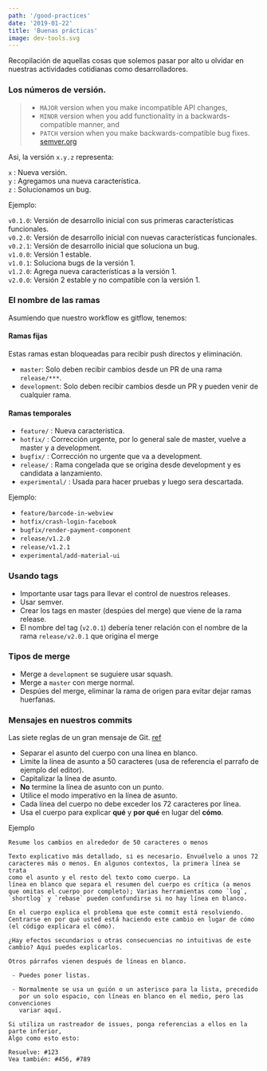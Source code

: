 ```yaml
---
path: '/good-practices'
date: '2019-01-22'
title: 'Buenas prácticas'
image: dev-tools.svg
---
```


Recopilación de aquellas cosas que solemos pasar por alto u olvidar en nuestras
actividades cotidianas como desarrolladores.

### Los números de versión.

> * `MAJOR` version when you make incompatible API changes,
> * `MINOR` version when you add functionality in a backwards-compatible manner, and
> * `PATCH` version when you make backwards-compatible bug fixes.
>   [semver.org](https://semver.org/)

Asi, la versión `x.y.z` representa:

`x` : Nueva versión.  
`y` : Agregamos una nueva característica.  
`z` : Solucionamos un bug.

Ejemplo:

`v0.1.0`: Versión de desarrollo inicial con sus primeras características funcionales.  
`v0.2.0`: Versión de desarrollo inicial con nuevas características funcionales.  
`v0.2.1`: Versión de desarrollo inicial que soluciona un bug.  
`v1.0.0`: Versión 1 estable.  
`v1.0.1`: Soluciona bugs de la versión 1.  
`v1.2.0`: Agrega nueva características a la versión 1.  
`v2.0.0`: Versión 2 estable y no compatible con la versión 1.

### El nombre de las ramas

Asumiendo que nuestro workflow es gitflow, tenemos:

#### Ramas fijas

Estas ramas estan bloqueadas para recibir push directos y eliminación.

* `master`: Solo deben recibir cambios desde un PR de una rama `release/***`.
* `development`: Solo deben recibir cambios desde un PR y pueden venir de cualquier rama.

#### Ramas temporales

* `feature/` : Nueva característica.
* `hotfix/` : Corrección urgente, por lo general sale de master, vuelve a master y a development.
* `bugfix/` : Corrección no urgente que va a development.
* `release/` : Rama congelada que se origina desde development y es candidata a lanzamiento.
* `experimental/` : Usada para hacer pruebas y luego sera descartada.

Ejemplo:

* `feature/barcode-in-webview`
* `hotfix/crash-login-facebook`
* `bugfix/render-payment-component`
* `release/v1.2.0`
* `release/v1.2.1`
* `experimental/add-material-ui`

### Usando tags

* Importante usar tags para llevar el control de nuestros releases.
* Usar semver.
* Crear los tags en master (despúes del merge) que viene de la rama release.
* El nombre del tag (`v2.0.1`) debería tener relación con el nombre de la rama `release/v2.0.1` que origina el merge

### Tipos de merge

* Merge a `development` se suguiere usar squash.
* Merge a `master` con merge normal.
* Despúes del merge, eliminar la rama de origen para evitar dejar ramas huerfanas.

### Mensajes en nuestros commits

Las siete reglas de un gran mensaje de Git. [ref](https://chris.beams.io/posts/git-commit/)

* Separar el asunto del cuerpo con una línea en blanco.
* Limite la línea de asunto a 50 caracteres (usa de referencia el parrafo de ejemplo del editor).
* Capitalizar la línea de asunto.
* **No** termine la línea de asunto con un punto.
* Utilice el modo imperativo en la línea de asunto.
* Cada línea del cuerpo no debe exceder los 72 caracteres por línea.
* Usa el cuerpo para explicar **qué** y **por qué** en lugar del **cómo**.

Ejemplo

```
Resume los cambios en alrededor de 50 caracteres o menos

Texto explicativo más detallado, si es necesario. Envuélvelo a unos 72
caracteres más o menos. En algunos contextos, la primera línea se trata
como el asunto y el resto del texto como cuerpo. La
línea en blanco que separa el resumen del cuerpo es crítica (a menos
que omitas el cuerpo por completo); Varias herramientas como `log`,
`shortlog` y `rebase` pueden confundirse si no hay línea en blanco.

En el cuerpo explica el problema que este commit está resolviendo.
Centrarse en por qué usted está haciendo este cambio en lugar de cómo
(el código explicara el cómo).

¿Hay efectos secundarios u otras consecuencias no intuitivas de este
cambio? Aquí puedes explicarlos.

Otros párrafos vienen después de líneas en blanco.

 - Puedes poner listas.

 - Normalmente se usa un guión o un asterisco para la lista, precedido
   por un solo espacio, con líneas en blanco en el medio, pero las convenciones
   variar aquí.

Si utiliza un rastreador de issues, ponga referencias a ellos en la parte inferior,
Algo como esto esto:

Resuelve: #123
Vea también: #456, #789
```
